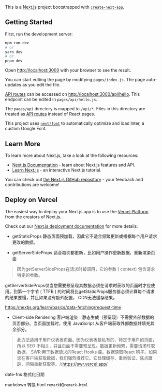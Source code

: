 This is a [Next.js](https://nextjs.org/) project bootstrapped with [`create-next-app`](https://github.com/vercel/next.js/tree/canary/packages/create-next-app).

## Getting Started

First, run the development server:

```bash
npm run dev
# or
yarn dev
# or
pnpm dev
```

Open [http://localhost:3000](http://localhost:3000) with your browser to see the result.

You can start editing the page by modifying `pages/index.js`. The page auto-updates as you edit the file.

[API routes](https://nextjs.org/docs/api-routes/introduction) can be accessed on [http://localhost:3000/api/hello](http://localhost:3000/api/hello). This endpoint can be edited in `pages/api/hello.js`.

The `pages/api` directory is mapped to `/api/*`. Files in this directory are treated as [API routes](https://nextjs.org/docs/api-routes/introduction) instead of React pages.

This project uses [`next/font`](https://nextjs.org/docs/basic-features/font-optimization) to automatically optimize and load Inter, a custom Google Font.

## Learn More

To learn more about Next.js, take a look at the following resources:

- [Next.js Documentation](https://nextjs.org/docs) - learn about Next.js features and API.
- [Learn Next.js](https://nextjs.org/learn) - an interactive Next.js tutorial.

You can check out [the Next.js GitHub repository](https://github.com/vercel/next.js/) - your feedback and contributions are welcome!

## Deploy on Vercel

The easiest way to deploy your Next.js app is to use the [Vercel Platform](https://vercel.com/new?utm_medium=default-template&filter=next.js&utm_source=create-next-app&utm_campaign=create-next-app-readme) from the creators of Next.js.

Check out our [Next.js deployment documentation](https://nextjs.org/docs/deployment) for more details.


*   getStaticProps 静态页面预加载，因此它不适合频繁更新或根据每个用户请求更改的数据。

*   getServerSideProps 适合每次都更新，比如用户操作更新数据，重新渲染页面

>   因为getServerSideProps在请求时被调用，它的参数 ( context) 包含请求特定的参数。

getServerSideProps仅当您需要预呈现其数据必须在请求时获取的页面时才应使用。到第一个字节 ( TTFB ) 的时间将比getStaticProps服务器必须计算每个请求的结果要慢，并且如果没有额外配置， CDN无法缓存结果。

https://nextjs.org/learn/basics/data-fetching/request-time


*   Client-side Rendering 客户端渲染：静态生成（预呈现）不需要外部数据的页面部分。当页面加载时，使用 JavaScript 从客户端获取外部数据并填充其余部分。

> 此方法适用于用户仪表板页面。因为仪表板是私有的、特定于用户的页面，所以 SEO 不相关，并且页面不需要预呈现。数据更新频繁，需要请求时取数据。
SWR:用于数据请求的React Hooks 库。数据获取React 钩子。如果您在客户端获取数据，我们强烈推荐它。它处理缓存、重新验证、焦点跟踪、间隔重新获取等。//https://swr.vercel.app/

date-fns 格式化日期

markdown 转换 html `remark`和`remark-html`